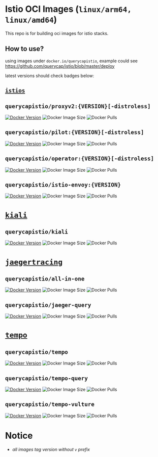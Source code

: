 # Istio OCI Images (`linux/arm64, linux/amd64`)

This repo is for building oci images for istio stacks.

## How to use?

using images under `docker.io/querycapistio`, 
example could see https://github.com/querycap/istio/blob/master/deploy

latest versions should check badges below:

## [`istios`](https://github.com/istio/istio)

## `querycapistio/proxyv2:{VERSION}[-distroless]`

[![Docker Version](https://img.shields.io/docker/v/querycapistio/proxyv2?sort=semver)](https://hub.docker.com/r/querycapistio/proxyv2/tags) 
![Docker Image Size](https://img.shields.io/docker/image-size/querycapistio/proxyv2?sort=semver) 
![Docker Pulls](https://img.shields.io/docker/pulls/querycapistio/proxyv2)   

## `querycapistio/pilot:{VERSION}[-distroless]` 

[![Docker Version](https://img.shields.io/docker/v/querycapistio/pilot?sort=semver)](https://hub.docker.com/r/querycapistio/pilot/tags)
![Docker Image Size](https://img.shields.io/docker/image-size/querycapistio/pilot?sort=semver) 
![Docker Pulls](https://img.shields.io/docker/pulls/querycapistio/pilot)   

##  `querycapistio/operator:{VERSION}[-distroless]`

[![Docker Version](https://img.shields.io/docker/v/querycapistio/operator?sort=semver)](https://hub.docker.com/r/querycapistio/operator/tags)
![Docker Image Size](https://img.shields.io/docker/image-size/querycapistio/operator?sort=semver) 
![Docker Pulls](https://img.shields.io/docker/pulls/querycapistio/operator)   

##  `querycapistio/istio-envoy:{VERSION}`

[![Docker Version](https://img.shields.io/docker/v/querycapistio/istio-envoy?sort=semver)](https://hub.docker.com/r/querycapistio/istio-envoy/tags)
![Docker Image Size](https://img.shields.io/docker/image-size/querycapistio/istio-envoy?sort=semver) 
![Docker Pulls](https://img.shields.io/docker/pulls/querycapistio/istio-envoy)

# [`kiali`](https://github.com/kiali/kiali)

## `querycapistio/kiali` 

[![Docker Version](https://img.shields.io/docker/v/querycapistio/kiali?sort=semver)](https://hub.docker.com/r/querycapistio/kiali/tags)
![Docker Image Size](https://img.shields.io/docker/image-size/querycapistio/kiali?sort=semver) 
![Docker Pulls](https://img.shields.io/docker/pulls/querycapistio/kiali)   

# [`jaegertracing`](https://github.com/jaegertracing/jaeger) 

## `querycapistio/all-in-one` 

[![Docker Version](https://img.shields.io/docker/v/querycapistio/all-in-one?sort=semver)](https://hub.docker.com/r/querycapistio/all-in-one/tags)
![Docker Image Size](https://img.shields.io/docker/image-size/querycapistio/all-in-one?sort=semver) 
![Docker Pulls](https://img.shields.io/docker/pulls/querycapistio/all-in-one)   

## `querycapistio/jaeger-query`

[![Docker Version](https://img.shields.io/docker/v/querycapistio/jaeger-query?sort=semver)](https://hub.docker.com/r/querycapistio/jaeger-query/tags)
![Docker Image Size](https://img.shields.io/docker/image-size/querycapistio/jaeger-query?sort=semver) 
![Docker Pulls](https://img.shields.io/docker/pulls/querycapistio/jaeger-query)   


# [`tempo`](https://github.com/grafana/tempo) 

## `querycapistio/tempo` 

[![Docker Version](https://img.shields.io/docker/v/querycapistio/tempo?sort=semver)](https://hub.docker.com/r/querycapistio/tempo/tags)
![Docker Image Size](https://img.shields.io/docker/image-size/querycapistio/tempo?sort=semver) 
![Docker Pulls](https://img.shields.io/docker/pulls/querycapistio/tempo)   

## `querycapistio/tempo-query`

[![Docker Version](https://img.shields.io/docker/v/querycapistio/tempo-query?sort=semver)](https://hub.docker.com/r/querycapistio/tempo-query/tags)
![Docker Image Size](https://img.shields.io/docker/image-size/querycapistio/tempo-query?sort=semver) 
![Docker Pulls](https://img.shields.io/docker/pulls/querycapistio/tempo-query)   

## `querycapistio/tempo-vulture`

[![Docker Version](https://img.shields.io/docker/v/querycapistio/tempo-vulture?sort=semver)](https://hub.docker.com/r/querycapistio/tempo-vulture/tags)
![Docker Image Size](https://img.shields.io/docker/image-size/querycapistio/tempo-vulture?sort=semver) 
![Docker Pulls](https://img.shields.io/docker/pulls/querycapistio/tempo-vulture)   

# Notice

* *all images tag version without `v` prefix*
